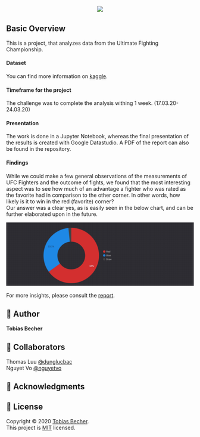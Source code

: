 <p align="center">
    <img src="https://upload.wikimedia.org/wikipedia/commons/thumb/9/92/UFC_Logo.svg/500px-UFC_Logo.svg.png" width="35%" />
</p>

## Basic Overview

This is a project, that analyzes data from the Ultimate Fighting Championship. 

#### Dataset

You can find more information on [kaggle](https://www.kaggle.com/rajeevw/ufcdata).

#### Timeframe for the project
The challenge was to complete the analysis withing 1 week. (17.03.20-24.03.20)

#### Presentation

The work is done in a Jupyter Notebook, whereas the final presentation of the results is created with Google Datastudio. A PDF of the report can also be found in the repository.

#### Findings

While we could make a few general observations of the measurements of UFC Fighters and the outcome of fights, we found that the most interesting aspect was to see how much of an advantage a fighter who was rated as the favorite had in comparison to the other corner. In other words, how likely is it to win in the red (favorite) corner?<br>
Our answer was a clear yes, as is easily seen in the below chart, and can be further elaborated upon in the future.

<p align="center">
    <img src="media\findings_corner.png" height="">
</p>

For more insights, please consult the [report](https://datastudio.google.com/s/oJuvyuEX3rI).

## :boy: Author

**Tobias Becher**

## :raised_hands: Collaborators

Thomas Luu [@dunglucbac](https://github.com/dunglucbac)<br>
Nguyet Vo [@nguyetvo](https://github.com/nguyetvo)

## :pray: Acknowledgments



## 📝 License

Copyright © 2020 [Tobias Becher](https://github.com/TB-DevAcc).<br />
This project is [MIT](https://github.com/kefranabg/readme-md-generator/blob/master/LICENSE) licensed.